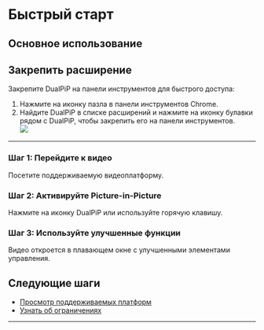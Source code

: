 # Быстрый старт

## Основное использование

## Закрепить расширение

Закрепите DualPiP на панели инструментов для быстрого доступа:

1. Нажмите на иконку пазла в панели инструментов Chrome.
2. Найдите DualPiP в списке расширений и нажмите на иконку булавки рядом с DualPiP, чтобы закрепить его на панели инструментов.  
   ![](https://static.dualpip.cc/doc_image/pin_extension.webp?v=1.1.0)

---

### Шаг 1: Перейдите к видео

Посетите поддерживаемую видеоплатформу.

### Шаг 2: Активируйте Picture-in-Picture

Нажмите на иконку DualPiP или используйте горячую клавишу.

### Шаг 3: Используйте улучшенные функции

Видео откроется в плавающем окне с улучшенными элементами управления.

## Следующие шаги

- [Просмотр поддерживаемых платформ](/ru/video-platforms-support)
- [Узнать об ограничениях](/ru/limitations)

---
